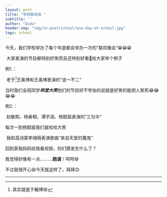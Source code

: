 ```yaml
---
layout: post
title: "学校联欢会 "
subtitle: ''
author: "Dudu"
header-img: "img/in-post/school/one-day-at-school.jpg"
tags: school
---
```


今天，我们学校举办了每个年底都会举办一次的”联欢晚会“😁😁😁

​    大家表演的节目都特别好笑而且还特别好看🤣给大家举个例子

例1.：

​    老于[^1]王奥博和王禹博表演的”说一不二“

当时我们全班同学***哄堂大笑***他们的节目好不夸张的说就是好笑的能把人笑死😂😂😂😂

 例2.：

​    赵敏熙、杨寿桐、谭宇涵、杨懿宸表演的”三句半“

每次一到杨懿宸我们就哈哈大笑



​     我和高诗蒙李翊萌表演歌曲”来自天堂的魔鬼“

回到家我妈妈给我看视频，你们猜发生什么了？

我觉得好像有一点..........**跑调**！呵呵😅

不过我很开心😄今天就这样了，拜拜😊

----

[^1]:其实就是于翰博😅





